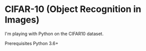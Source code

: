 # CIFAR-10 (Object Recognition in Images)

I'm playing with Python on the CIFAR10 dataset.

Prerequisites
Python 3.6+

